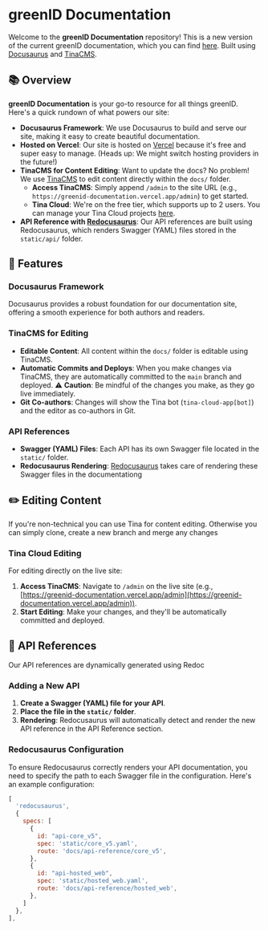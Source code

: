 # greenID Documentation

Welcome to the **greenID Documentation** repository! This is a new version of the current greenID documentation, which you can find [here](https://vixverify.atlassian.net/wiki/spaces/GREEN/overview). Built using [Docusaurus](https://docusaurus.io/) and [TinaCMS](https://tina.io/).

## 📚 Overview

**greenID Documentation** is your go-to resource for all things greenID. Here's a quick rundown of what powers our site:

- **Docusaurus Framework**: We use Docusaurus to build and serve our site, making it easy to create beautiful documentation.
- **Hosted on Vercel**: Our site is hosted on [Vercel](https://vercel.com/) because it's free and super easy to manage. (Heads up: We might switch hosting providers in the future!)
- **TinaCMS for Content Editing**: Want to update the docs? No problem! We use [TinaCMS](https://tina.io/) to edit content directly within the `docs/` folder.
  - **Access TinaCMS**: Simply append `/admin` to the site URL (e.g., `https://greenid-documentation.vercel.app/admin`) to get started.
  - **Tina Cloud**: We're on the free tier, which supports up to 2 users. You can manage your Tina Cloud projects [here](https://app.tina.io/projects).
- **API Reference with [Redocusaurus](https://github.com/rohit-gohri/redocusaurus)**: Our API references are built using Redocusaurus, which renders Swagger (YAML) files stored in the `static/api/` folder.

## 🚀 Features

### Docusaurus Framework
Docusaurus provides a robust foundation for our documentation site, offering a smooth experience for both authors and readers.

### TinaCMS for Editing
- **Editable Content**: All content within the `docs/` folder is editable using TinaCMS.
- **Automatic Commits and Deploys**: When you make changes via TinaCMS, they are automatically committed to the `main` branch and deployed. ⚠️ **Caution**: Be mindful of the changes you make, as they go live immediately.
- **Git Co-authors**: Changes will show the Tina bot (`tina-cloud-app[bot]`) and the editor as co-authors in Git.

### API References
- **Swagger (YAML) Files**: Each API has its own Swagger file located in the `static/` folder.
- **Redocusaurus Rendering**: [Redocusaurus](https://github.com/rohit-gohri/redocusaurus) takes care of rendering these Swagger files in the documentationg 


## ✏️ Editing Content

If you're non-technical you can use Tina for content editing. Otherwise you can simply clone, create a new branch and merge any changes

### Tina Cloud Editing

For editing directly on the live site:

1. **Access TinaCMS**: Navigate to `/admin` on the live site (e.g., [https://greenid-documentation.vercel.app/admin](https://greenid-documentation.vercel.app/admin)).
2. **Start Editing**: Make your changes, and they'll be automatically committed and deployed.

## 📄 API References

Our API references are dynamically generated using Redoc

### Adding a New API

1. **Create a Swagger (YAML) file for your API**.
2. **Place the file in the `static/` folder**.
3. **Rendering**: Redocusaurus will automatically detect and render the new API reference in the API Reference section.

### Redocusaurus Configuration

To ensure Redocusaurus correctly renders your API documentation, you need to specify the path to each Swagger file in the configuration. Here's an example configuration:

```javascript
[
  'redocusaurus',
  {
    specs: [
      {
        id: "api-core_v5",
        spec: 'static/core_v5.yaml',
        route: 'docs/api-reference/core_v5',
      },
      {
        id: "api-hosted_web",
        spec: 'static/hosted_web.yaml',
        route: 'docs/api-reference/hosted_web',
      },
    ]
  },
],